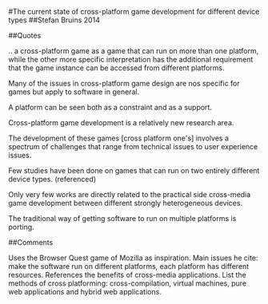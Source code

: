 #The current state of cross-platform game development for different device types
##Stefan Bruins 2014

##Quotes

.. a cross-platform game as a game that can run on more than one
platform, while the other more specific interpretation has the
additional requirement that the game instance can be accessed from
different platforms.

Many of the issues in cross-platform game design are nos specific
for games but apply to software in general.

A platform can be seen both as a constraint and as a support.

Cross-platform game development is a relatively new research area.

The development of these games [cross platform one's] involves
a spectrum of challenges that range from technical issues to user
experience issues.

Few studies have been done on games that can run on two entirely
different device types. (referenced)

Only very few works are directly related to the practical side
cross-media game development between different strongly
heterogeneous devices.

The traditional way of getting  software to run on multiple
platforms is porting.

##Comments

Uses the Browser Quest game of Mozilla as inspiration.
Main issues he cite: make the software run on different platforms,
each platform has different resources.
References the benefits of cross-media applications.
List the methods of cross platforming: cross-compilation, virtual
machines, pure web applications and hybrid web applications.

